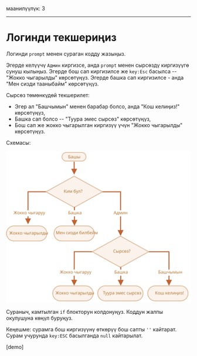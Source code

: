 маанилүүлүк: 3

---

# Логинди текшериңиз

Логинди `prompt` менен сураган кодду жазыңыз.

Эгерде келүүчү `Админ` киргизсе, анда `prompt` менен сырсөздү киргизүүгө сунуш кылыңыз. Эгерде бош сап киргизилсе же `key:Esc` басылса -- "Жокко чыгарылды" көрсөтүңүз. Эгерде башка сап киргизилсе - анда "Мен сизди тааныбайм" көрсөтүңүз.

Сырсөз төмөнкүдөй текшерилет:

- Эгер ал "Башчымын" менен барабар болсо, анда "Кош келиңиз!" көрсөтүңүз,
- Башка сап болсо -- "Туура эмес сырсөз" көрсөтүңүз,
- Бош сап же жокко чыгарылган киргизүү үчүн "Жокко чыгарылды" көрсөтүңүз.

Схемасы:

![](ifelse_task.svg)

Сураныч, камтылган `if` блокторун колдонуңуз. Коддун жалпы окулушуна көңүл буруңуз.

Кеңешме: сурамга бош киргизүүнү өткөрүү бош сапты `''` кайтарат. Сурам учурунда `key:ESC` басылганда `null` кайтарылат.

[demo]
